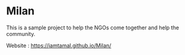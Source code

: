 # Milan
This is a sample project to help the NGOs come together and help the community.

Website : https://iamtamal.github.io/Milan/


